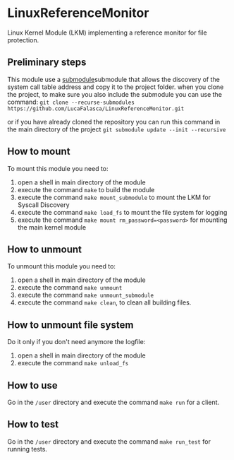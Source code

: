 # LinuxReferenceMonitor
Linux Kernel Module (LKM) implementing a reference monitor for file protection.

## Preliminary steps
This module use a [submodule](https://github.com/FrancescoQuaglia/Linux-sys_call_table-discoverer)submodule that allows the discovery of the system call table address and copy it to the project folder.
when you clone the project, to make sure you also include the submodule you can use the command:
```git clone --recurse-submodules https://github.com/LucaFalasca/LinuxReferenceMonitor.git```

or if you have already cloned the repository you can run this command in the main directory of the project
```git submodule update --init --recursive```

## How to mount 
To mount this module you need to:
1. open a shell in main directory of the module
2. execute the command ```make``` to build the module
3. execute the command ```make mount_submodule``` to mount the LKM for Syscall Discovery
4. execute the command ```make load_fs``` to mount the file system for logging
5. execute the command ```make mount rm_password=<password>``` for mounting the main kernel module

## How to unmount
To unmount this module you need to:
1. open a shell in main directory of the module
2. execute the command ```make unmount```
2. execute the command ```make unmount_submodule```
3. execute the command ```make clean```, to clean all building files.

## How to unmount file system
Do it only if you don't need anymore the logfile:
1. open a shell in main directory of the module
2. execute the command ```make unload_fs```


## How to use
Go in the ```/user``` directory and execute the command ```make run``` for a client.

## How to test
Go in the ```/user``` directory and execute the command ```make run_test``` for running tests.
